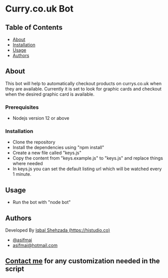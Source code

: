 # Curry.co.uk Bot

## Table of Contents

- [About](#about)
- [Installation](#installation)
- [Usage](#usage)
- [Authors](#authors)

## About <a name = "about"></a>

This bot will help to automatically checkout products on currys.co.uk when they are available.
Currently it is set to look for graphic cards and checkout when the desired graphic card is available.

### Prerequisites

- Nodejs version 12 or above

### Installation <a name = "installation"></a>

- Clone the repository
- Install the dependencies using "npm install"
- Create a new file called "keys.js"
- Copy the content from "keys.example.js" to "keys.js" and replace things where needed
- In keys.js you can set the default listing url which will be watched every 1 minute.

## Usage <a name = "usage"></a>

- Run the bot with "node bot"

## Authors <a name = "authors"></a>

Developed By [Iqbal Shehzada (https://histudio.co)](https://histudio.co)

- [@asifmai](https://github.com/asifmai)
- [asifmai@hotmail.com](mailto:asifmai@hotmail.com)

## [Contact me](https://histudio.co) for any customization needed in the script
